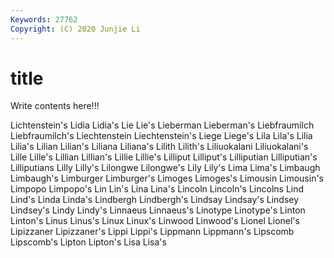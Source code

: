 ```yaml
---
Keywords: 27762
Copyright: (C) 2020 Junjie Li
---
```


# title

Write contents here!!!
 
Lichtenstein's 
Lidia 
Lidia's
Lie 
Lie's 
Lieberman 
Lieberman's 
Liebfraumilch 
Liebfraumilch's 
Liechtenstein 
Liechtenstein's 
Liege 
Liege's
Lila 
Lila's 
Lilia 
Lilia's 
Lilian 
Lilian's 
Liliana 
Liliana's 
Lilith 
Lilith's
Liliuokalani 
Liliuokalani's 
Lille 
Lille's 
Lillian 
Lillian's 
Lillie 
Lillie's 
Lilliput 
Lilliput's
Lilliputian 
Lilliputian's 
Lilliputians 
Lilly 
Lilly's 
Lilongwe 
Lilongwe's 
Lily 
Lily's 
Lima
Lima's 
Limbaugh 
Limbaugh's 
Limburger 
Limburger's 
Limoges 
Limoges's 
Limousin 
Limousin's 
Limpopo
Limpopo's 
Lin 
Lin's 
Lina 
Lina's 
Lincoln 
Lincoln's 
Lincolns 
Lind 
Lind's
Linda 
Linda's 
Lindbergh 
Lindbergh's 
Lindsay 
Lindsay's 
Lindsey 
Lindsey's 
Lindy 
Lindy's
Linnaeus 
Linnaeus's 
Linotype 
Linotype's 
Linton 
Linton's 
Linus 
Linus's 
Linux 
Linux's
Linwood 
Linwood's 
Lionel 
Lionel's 
Lipizzaner 
Lipizzaner's 
Lippi 
Lippi's 
Lippmann 
Lippmann's
Lipscomb 
Lipscomb's 
Lipton 
Lipton's 
Lisa 
Lisa's 
